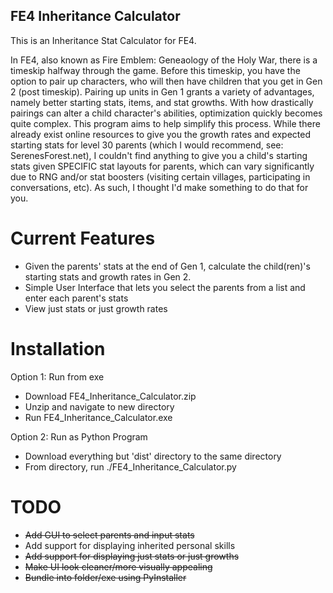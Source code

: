 ## FE4 Inheritance Calculator ##
This is an Inheritance Stat Calculator for FE4.

In FE4, also known as Fire Emblem: Geneaology of the Holy War, there is a timeskip halfway through the game.
Before this timeskip, you have the option to pair up characters, who will then have children that you get in Gen 2 (post timeskip).
Pairing up units in Gen 1 grants a variety of advantages, namely better starting stats, items, and stat growths.
With how drastically pairings can alter a child character's abilities, optimization quickly becomes quite complex. This program aims to help simplify this process.
While there already exist online resources to give you the growth rates and expected starting stats for level 30 parents (which I would recommend, see: SerenesForest.net), I couldn't find anything to give you a child's starting stats given SPECIFIC stat layouts for parents, which can vary significantly due to RNG and/or stat boosters (visiting certain villages, participating in conversations, etc). As such, I thought I'd make something to do that for you.

# Current Features #
- Given the parents' stats at the end of Gen 1, calculate the child(ren)'s starting stats and growth rates in Gen 2.
- Simple User Interface that lets you select the parents from a list and enter each parent's stats
- View just stats or just growth rates

# Installation #
Option 1: Run from exe
- Download FE4_Inheritance_Calculator.zip
- Unzip and navigate to new directory
- Run FE4_Inheritance_Calculator.exe  

Option 2: Run as Python Program
- Download everything but 'dist' directory to the same directory
- From directory, run ./FE4_Inheritance_Calculator.py

# TODO #
- ~~Add GUI to select parents and input stats~~
- Add support for displaying inherited personal skills
- ~~Add support for displaying just stats or just growths~~
- ~~Make UI look cleaner/more visually appealing~~
- ~~Bundle into folder/exe using PyInstaller~~
